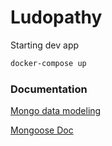 # Ludopathy

Starting dev app

```bash
docker-compose up
```

### Documentation

[Mongo data modeling](https://docs.mongodb.com/manual/core/data-modeling-introduction/)

[Mongoose Doc](https://mongoosejs.com/docs/queries.html)

